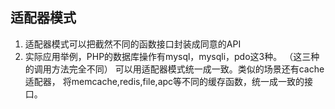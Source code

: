 ## 适配器模式
1. 适配器模式可以把截然不同的函数接口封装成同意的API
2. 实际应用举例，PHP的数据库操作有mysql，mysqli，pdo这3种。
（这三种的调用方法完全不同）
可以用适配器模式统一成一致。类似的场景还有cache适配器，
将memcache,redis,file,apc等不同的缓存函数，统一成一致的接口。